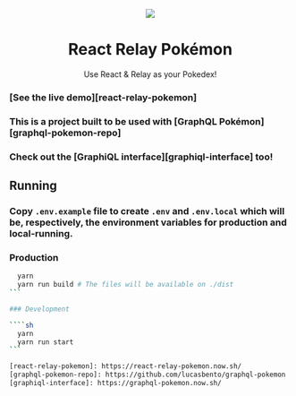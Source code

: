<p align="center">
  <img src="https://github.com/lucasbento/react-relay-pokemon/raw/master/content/logo.png">
</p>

<h1 align="center">React Relay Pokémon</h1>

<p align="center">
  Use React & Relay as your Pokedex!
</p>

### [See the live demo][react-relay-pokemon]

### This is a project built to be used with [GraphQL Pokémon][graphql-pokemon-repo]

### Check out the [GraphiQL interface][graphiql-interface] too!

## Running

### Copy `.env.example` file to create `.env` and `.env.local` which will be, respectively, the environment variables for production and local-running.

### Production

````sh
  yarn
  yarn run build # The files will be available on ./dist
```

### Development

````sh
  yarn
  yarn run start
```

[react-relay-pokemon]: https://react-relay-pokemon.now.sh/
[graphql-pokemon-repo]: https://github.com/lucasbento/graphql-pokemon
[graphiql-interface]: https://graphql-pokemon.now.sh/
